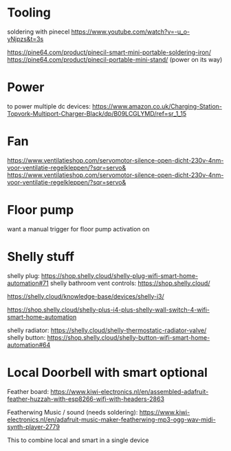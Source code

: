 
# Tooling
soldering with pinecel
https://www.youtube.com/watch?v=-u_o-yNjpzs&t=3s

https://pine64.com/product/pinecil-smart-mini-portable-soldering-iron/
https://pine64.com/product/pinecil-portable-mini-stand/
(power on its way)

# Power
to power multiple dc devices:
https://www.amazon.co.uk/Charging-Station-Topvork-Multiport-Charger-Black/dp/B09LCGLYMD/ref=sr_1_15

# Fan
https://www.ventilatieshop.com/servomotor-silence-open-dicht-230v-4nm-voor-ventilatie-regelkleppen/?sqr=servo&
https://www.ventilatieshop.com/servomotor-silence-open-dicht-230v-4nm-voor-ventilatie-regelkleppen/?sqr=servo&

# Floor pump
want a manual trigger for floor pump activation on

# Shelly stuff
shelly plug: https://shop.shelly.cloud/shelly-plug-wifi-smart-home-automation#71
shelly bathroom vent controls: https://shop.shelly.cloud/

https://shelly.cloud/knowledge-base/devices/shelly-i3/

https://shop.shelly.cloud/shelly-plus-i4-plus-shelly-wall-switch-4-wifi-smart-home-automation

shelly radiator: https://shelly.cloud/shelly-thermostatic-radiator-valve/
shelly button: https://shop.shelly.cloud/shelly-button-wifi-smart-home-automation#64

# Local Doorbell with smart optional
Feather board: 
https://www.kiwi-electronics.nl/en/assembled-adafruit-feather-huzzah-with-esp8266-wifi-with-headers-2863

Featherwing Music / sound (needs soldering): 
https://www.kiwi-electronics.nl/en/adafruit-music-maker-featherwing-mp3-ogg-wav-midi-synth-player-2779

This to combine local and smart in a single device